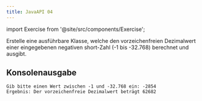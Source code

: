```yaml
---
title: JavaAPI 04
---
```


import Exercise from '@site/src/components/Exercise';

Erstelle eine ausführbare Klasse, welche den vorzeichenfreien Dezimalwert einer
eingegebenen negativen short-Zahl (-1 bis -32.768) berechnet und ausgibt.

## Konsolenausgabe

```console
Gib bitte einen Wert zwischen -1 und -32.768 ein: -2854
Ergebnis: Der vorzeichenfreie Dezimalwert beträgt 62682
```

<Exercise pullRequest="33" branchSuffix="java-api/04" />
